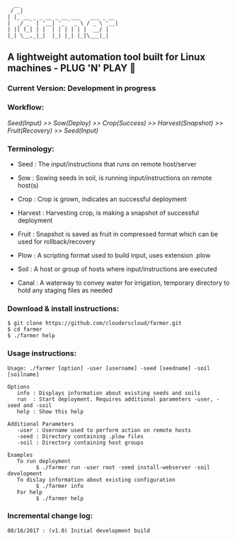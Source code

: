       __
     / _|
    | |_ __ _ _ __ _ __ ___   ___ _ __
    |  _/ _` | '__| '_ ` _ \ / _ \ '__|
    | || (_| | |  | | | | | |  __/ |
    |_| \__,_|_|  |_| |_| |_|\___|_|

## A lightweight automation tool built for Linux machines - PLUG 'N' PLAY :rocket:
### Current Version: Development in progress

### Workflow:

_Seed(Input) >> Sow(Deploy) >> Crop(Success) >> Harvest(Snapshot) >> Fruit(Recovery) >> Seed(Input)_

### Terminology:

- Seed : The input/instructions that runs on remote host/server

- Sow : Sowing seeds in soil, is running input/instructions on remote host(s)

- Crop : Crop is grown, indicates an successful deployment

- Harvest : Harvesting crop, is making a snapshot of successful deployment

- Fruit	: Snapshot is saved as fruit in compressed format which can be used for rollback/recovery

- Plow : A scripting format used to build input, uses extension .plow

- Soil : A host or group of hosts where input/instructions are executed

- Canal	: A waterway to convey water for irrigation, temporary directory to hold any staging files as needed

### Download & install instructions:
```
$ git clone https://github.com/clouderscloud/farmer.git
$ cd farmer
$ ./farmer help
```
### Usage instructions:
```
Usage: ./farmer [option] -user [username] -seed [seedname] -soil [soilname]

Options
   info : Displays information about existing seeds and soils
   run  : Start deployment. Requires additional parameters -user, -seed and -soil
   help : Show this help

Additional Parameters
   -user : Username used to perform action on remote hosts
   -seed : Directory containing .plow files
   -soil : Directory containing host groups

Examples
   To run deployment
         $ ./farmer run -user root -seed install-webserver -soil development
   To dislay information about existing configuration
         $ ./farmer info
   For help
         $ ./farmer help
```
### Incremental change log:
```
08/16/2017 : (v1.0) Initial development build
```
